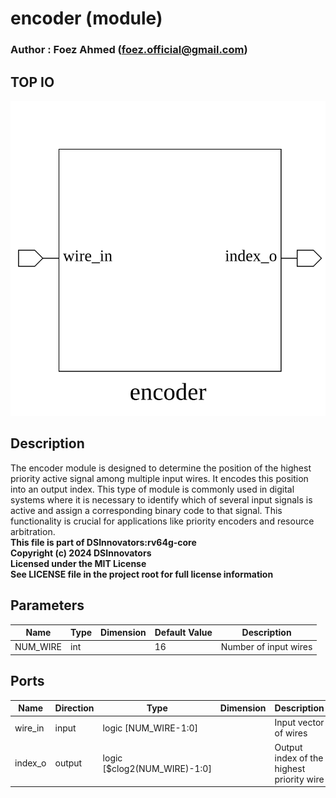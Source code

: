 # encoder (module)

### Author : Foez Ahmed (foez.official@gmail.com)

## TOP IO
<img src="./encoder_top.svg">

## Description

The encoder module is designed to determine the position of the highest priority active signal among
multiple input wires. It encodes this position into an output index. This type of module is commonly
used in digital systems where it is necessary to identify which of several input signals is active
and assign a corresponding binary code to that signal. This functionality is crucial for
applications like priority encoders and resource arbitration.
<br>**This file is part of DSInnovators:rv64g-core**
<br>**Copyright (c) 2024 DSInnovators**
<br>**Licensed under the MIT License**
<br>**See LICENSE file in the project root for full license information**

## Parameters
|Name|Type|Dimension|Default Value|Description|
|-|-|-|-|-|
|NUM_WIRE|int||16|Number of input wires|

## Ports
|Name|Direction|Type|Dimension|Description|
|-|-|-|-|-|
|wire_in|input|logic [NUM_WIRE-1:0]||Input vector of wires|
|index_o|output|logic [$clog2(NUM_WIRE)-1:0]||Output index of the highest priority wire|
